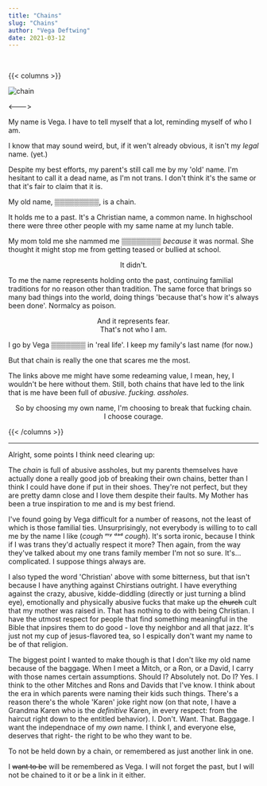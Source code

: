 ```yaml
---
title: "Chains"
slug: "Chains"
author: "Vega Deftwing"
date: 2021-03-12
---
```


 

{{< columns >}}

<img src="/chain.png" alt="chain" style="display: flex;min-width: 24%;" >

<--->

My name is Vega. I have to tell myself that a lot, reminding myself of who I am.

I know that may sound weird, but, if it wen't already obvious, it isn't my *legal* name. (yet.)

Despite my best efforts, my parent's still call me by my 'old' name. I'm hesitant to call it a dead name, as I'm not trans. I don't think it's the same or that it's fair to claim that it is.

My old name, ▒▒▒▒▒▒▒▒▒, is a chain.

It holds me to a past. It's a Christian name, a common name. In highschool there were three other people with my same name at my lunch table.

My mom told me she nammed me ▒▒▒▒▒▒▒▒ *because* it was normal. She thought it might stop me from getting teased or bullied at school.

<p style="text-align: center;">It didn't.</p>

To me the name represents holding onto the past, continuing familial traditions for no reason other than tradition. The same force that brings so many bad things into the world, doing things 'because that's how it's always been done'. Normalcy as poison.

<p style="text-align: center;">And it represents fear.</br>That's not who I am.</p>

I go by Vega ▒▒▒▒▒▒▒ in 'real life'. I keep my family's last name (for now.)

But that chain is really the one that scares me the most.

The links above me might have some redeaming value, I mean, hey, I wouldn't be here without them. Still, both chains that have led to the link that is me have been full of *abusive.* *fucking.* *assholes.*

<p style="text-align: center;">So by choosing my own name, I'm choosing to break that fucking chain.</br>I choose courage.</p>

{{< /columns >}}

---

Alright, some points I think need clearing up:

The *chain* is full of abusive assholes, but my parents themselves have actually done a really good job of breaking their own chains, better than I think I could have done if put in their shoes. They're not perfect, but they are pretty damn close and I love them despite their faults. My Mother has been a true inspiration to me and is my best friend.

I've found going by Vega difficult for a number of reasons, not the least of which is those familial ties. Unsurprisingly, not everybody is willing to to call me by the name I like (*cough* ᵐʸ ᵈᵃᵈ *cough*). It's sorta ironic, because I think if I was trans they'd actually respect it more? Then again, from the way they've talked about my one trans family member I'm not so sure. It's... complicated. I suppose things always are.

I also typed the word 'Christian' above with some bitterness, but that isn't because I have anything against Chirstians outright. I have everything against the crazy, abusive, kidde-diddling (directly or just turning a blind eye), emotionally and physically abusive fucks that make up the ~~church~~ cult that my mother was raised in. That has nothing to do with being Christian. I have the utmost respect for people that find something meaningful in the Bible that inpsires them to do good - love thy neighbor and all that jazz. It's just not my cup of jesus-flavored tea, so I espically don't want my name to be of that religion.

The biggest point I wanted to make though is that I don't like my old name because of the baggage. When I meet a Mitch, or a Ron, or a David, I carry with those names certain assumptions. Should I? Absolutely not. Do I? Yes. I think to the other Mitches and Rons and Davids that I've know. I think about the era in which parents were naming their kids such things. There's a reason there's the whole 'Karen' joke right now (on that note, I have a Grandma Karen who is the *definitive* Karen, in every respect: from the haircut right down to the entitled behavior). I. Don't. Want. That. Baggage. I want the independnace of my *own* name. I think I, and everyone else, deserves that right- the right to be who they want to be.

To not be held down by a chain, or remembered as just another link in one.

I ~~want to be~~ will be remembered as Vega. I will not forget the past, but I will not be chained to it or be a link in it either.



